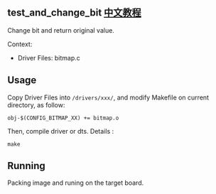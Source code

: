 test_and_change_bit [中文教程](https://biscuitos.github.io/blog/BITMAP_test_and_change_bit/)
----------------------------------

Change bit and return original value.

Context:

* Driver Files: bitmap.c

## Usage

Copy Driver Files into `/drivers/xxx/`, and modify Makefile on current 
directory, as follow:

```
obj-$(CONFIG_BITMAP_XX) += bitmap.o
```

Then, compile driver or dts. Details :

```
make
```

## Running

Packing image and runing on the target board.

